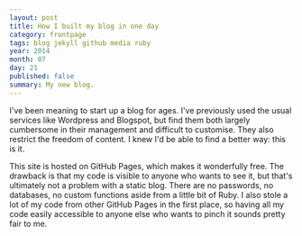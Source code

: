```yaml
---
layout: post
title: How I built my blog in one day
category: frontpage
tags: blog jekyll github media ruby
year: 2014
month: 07
day: 21
published: false
summary: My new blog.
---
```

I've been meaning to start up a blog for ages. I've previously used the usual services like Wordpress and Blogspot, but find them both largely cumbersome in their management and difficult to customise. They also restrict the freedom of content. I knew I'd be able to find a better way: this is it.

This site is hosted on GitHub Pages, which makes it wonderfully free. The drawback is that my code is visible to anyone who wants to see it, but that's ultimately not a problem with a static blog. There are no passwords, no databases, no custom functions aside from a little bit of Ruby. I also stole a lot of my code from other GitHub Pages in the first place, so having all my code easily accessible to anyone else who wants to pinch it sounds pretty fair to me.